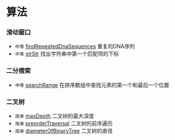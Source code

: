 # 算法



### 滑动窗口

* `中等` [findRepeatedDnaSequences](./findRepeatedDnaSequences/README.md) 重复的DNA序列
* `中等` [strStr](./strStr/README.md) 找出字符串中第一个匹配项的下标



### 二分搜索

* `中等` [searchRange](./searchRange/README.md) 在排序数组中查找元素的第一个和最后一个位置



### 二叉树

* `简单` [maxDepth](./maxDepth/README.md) 二叉树的最大深度
* `简单` [preorderTraversal](./preorderTraversal/README.md) 二叉树的前序遍历
* `简单` [diameterOfBinaryTree](./diameterOfBinaryTree/README.md) 二叉树的直径
